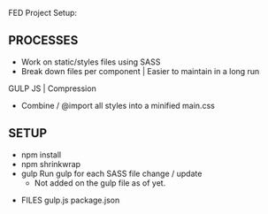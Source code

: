 FED Project Setup:

PROCESSES
----------

- Work on static/styles files using SASS
- Break down files per component | Easier to maintain in a long run

GULP JS | Compression
- Combine / @import all styles into a minified main.css


SETUP
------

- npm install
- npm shrinkwrap
- gulp
  Run gulp for each SASS file change / update
  - Not added on the gulp file as of yet.

* FILES 
gulp.js
package.json
